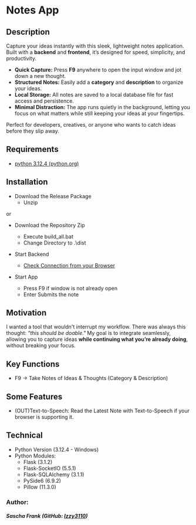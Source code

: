 # Notes App

## Description
Capture your ideas instantly with this sleek, lightweight notes application. Built with a **backend** and **frontend**, it’s designed for speed, simplicity, and productivity.


- **Quick Capture:** Press **F9** anywhere to open the input window and jot down a new thought.  
- **Structured Notes:** Easily add a **category** and **description** to organize your ideas.  
- **Local Storage:** All notes are saved to a local database file for fast access and persistence.  
- **Minimal Distraction:** The app runs quietly in the background, letting you focus on what matters while still keeping your ideas at your fingertips.

Perfect for developers, creatives, or anyone who wants to catch ideas before they slip away.

## Requirements
 - [python 3.12.4 (python.org)](https://www.python.org/downloads/release/python-3124/)

## Installation

- Download the Release Package
  - Unzip

or

- Download the Repository Zip
  - Execute build_all.bat
  - Change Directory to .\dist

- Start Backend
  - [Check Connection from your Browser](http://127.0.0.1:5000)
- Start App
  - Press F9 if window is not already open
  - Enter Submits the note
  
## Motivation

I wanted a tool that wouldn't interrupt my workflow. There was always this thought: *"this should be doable."* My goal is to integrate seamlessly, allowing you to capture ideas **while continuing what you’re already doing**, without breaking your focus.

## Key Functions
 - F9 -> Take Notes of Ideas & Thoughts (Category & Description)

## Some Features
 - (OUT)Text-to-Speech: Read the Latest Note with Text-to-Speech if your browser is supporting it.

## Technical
 - Python Version (3.12.4 - Windows)
 - Python Modules:
   - Flask (3.1.2)
   - Flask-SocketIO (5.5.1)
   - Flask-SQLAlchemy (3.1.1)
   - PySide6 (6.9.2)
   - Pillow (11.3.0)


### Author: 
##### Sascha Frank (GitHub: [Izzy3110](https://github.com/Izzy3110))
